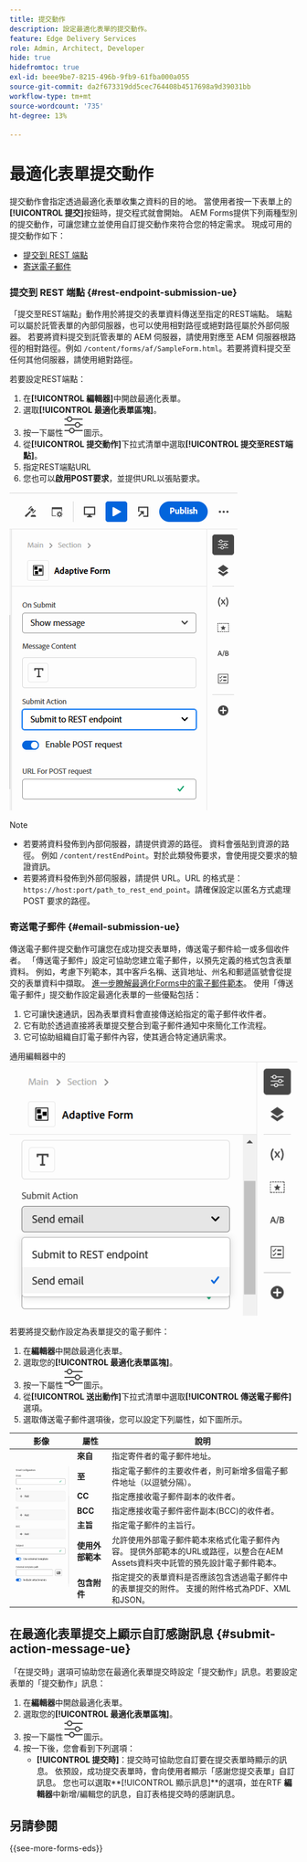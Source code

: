 ```yaml
---
title: 提交動作
description: 設定最適化表單的提交動作。
feature: Edge Delivery Services
role: Admin, Architect, Developer
hide: true
hidefromtoc: true
exl-id: beee9be7-8215-496b-9fb9-61fba000a055
source-git-commit: da2f673319dd5cec764408b4517698a9d39031bb
workflow-type: tm+mt
source-wordcount: '735'
ht-degree: 13%

---
```


# 最適化表單提交動作

提交動作會指定透過最適化表單收集之資料的目的地。 當使用者按一下表單上的&#x200B;**[!UICONTROL 提交]**&#x200B;按鈕時，提交程式就會開始。 AEM Forms提供下列兩種型別的提交動作，可讓您建立並使用自訂提交動作來符合您的特定需求。 現成可用的提交動作如下：

<!--To define a Submit Action for an Adaptive Form, you use the Properties dialog of the **Adaptive Form block** in the **Editor**-->

* [提交到 REST 端點](#rest-endpoint-submission-ue)
* [寄送電子郵件](#email-submission-ue)


### 提交到 REST 端點 {#rest-endpoint-submission-ue}

「提交至REST端點」動作用於將提交的表單資料傳送至指定的REST端點。 端點可以屬於託管表單的內部伺服器，也可以使用相對路徑或絕對路徑屬於外部伺服器。 若要將資料提交到託管表單的 AEM 伺服器，請使用對應至 AEM 伺服器根路徑的相對路徑。例如 `/content/forms/af/SampleForm.html`。若要將資料提交至任何其他伺服器，請使用絕對路徑。

<!--Configuring the Submit Action to REST Endpoint for Adaptive Forms offers several benefits such as:  
* It facilitates seamless integration of form data with external systems and services via RESTful APIs.  
* Offers flexibility in managing data submissions from Adaptive Forms, accommodating dynamic and complex data structures.  
* Allows dynamic mapping of form fields to parameters within the REST endpoint URL, enabling adaptable and customizable data submissions.
-->



若要設定REST端點：

1. 在&#x200B;**[!UICONTROL 編輯器]**&#x200B;中開啟最適化表單。
1. 選取&#x200B;**[!UICONTROL 最適化表單區塊]**。
1. 按一下屬性![屬性](/help/forms/assets/Smock_Properties_18_N.svg)圖示。
1. 從&#x200B;**[!UICONTROL 提交動作]**&#x200B;下拉式清單中選取&#x200B;**[!UICONTROL 提交至REST端點]**。
1. 指定REST端點URL
1. 您也可以&#x200B;**啟用POST要求**，並提供URL以張貼要求。

![啟用最適化表單的POST要求](/help/forms/assets/enable-post-request-ue.png)

>[!NOTE]
>
> * 若要將資料發佈到內部伺服器，請提供資源的路徑。 資料會張貼到資源的路徑。 例如 `/content/restEndPoint`。對於此類發佈要求，會使用提交要求的驗證資訊。
> * 若要將資料發佈到外部伺服器，請提供 URL。URL 的格式是：`https://host:port/path_to_rest_end_point`。請確保設定以匿名方式處理 POST 要求的路徑。

### 寄送電子郵件 {#email-submission-ue}

傳送電子郵件提交動作可讓您在成功提交表單時，傳送電子郵件給一或多個收件者。 「傳送電子郵件」設定可協助您建立電子郵件，以預先定義的格式包含表單資料。 例如，考慮下列範本，其中客戶名稱、送貨地址、州名和郵遞區號會從提交的表單資料中擷取。 [進一步瞭解最適化Forms中的電子郵件範本](/help/forms/html-email-templates-in-adaptive-forms.md)。 使用「傳送電子郵件」提交動作設定最適化表單的一些優點包括：

1. 它可讓快速通訊，因為表單資料會直接傳送給指定的電子郵件收件者。
1. 它有助於透過直接將表單提交整合到電子郵件通知中來簡化工作流程。
1. 它可協助組織自訂電子郵件內容，使其適合特定通訊需求。

通用編輯器中的![最適化表單屬性](/help/forms/assets/submit-actions-ue.png)


若要將提交動作設定為表單提交的電子郵件：

1. 在&#x200B;**編輯器**&#x200B;中開啟最適化表單。
1. 選取您的&#x200B;**[!UICONTROL 最適化表單區塊]**。
1. 按一下屬性![屬性](/help/forms/assets/Smock_Properties_18_N.svg)圖示。
1. 從&#x200B;**[!UICONTROL 送出動作]**&#x200B;下拉式清單中選取&#x200B;**[!UICONTROL 傳送電子郵件]**&#x200B;選項。
1. 選取傳送電子郵件選項後，您可以設定下列屬性，如下圖所示。

<table>
  <thead>
    <tr>
      <th>影像</th>
      <th>屬性</th>
      <th>說明</th>
    </tr>
  </thead>
  <tbody>
    <tr>
    <td rowspan="7"><img src="/help/forms/assets/email-config-ue.png" alt="電子郵件設定"></td> 
    <td><b>來自</td>
    <td>指定寄件者的電子郵件地址。</td>
    </tr>
    <tr>
      <td><b>至</td>
      <td>指定電子郵件的主要收件者，則可新增多個電子郵件地址（以逗號分隔）。</td>
    </tr>
    <tr>
      <td><b>CC</td>
      <td>指定應接收電子郵件副本的收件者。</td>
    </tr>
    <tr>
      <td><b>BCC</td>
      <td>指定應接收電子郵件密件副本(BCC)的收件者。</td>
    </tr>
    <tr>
      <td><b>主旨</td>
      <td>指定電子郵件的主旨行。</td>
    </tr>
    <tr>
      <td><b>使用外部範本</td>
      <td>允許使用外部電子郵件範本來格式化電子郵件內容。 提供外部範本的URL或路徑，以整合在AEM Assets資料夾中託管的預先設計電子郵件範本。</td>
    </tr>
    <tr>
      <td><b>包含附件</td>
      <td>指定提交的表單資料是否應該包含透過電子郵件中的表單提交的附件。 支援的附件格式為PDF、XML和JSON。</td>
    </tr>
  </tbody>
</table>






<!--
        
        * **From**: The email address of the sender.
        * **To**: Specify the primary recipients of the email, multiple email addresses can be added, separated by commas.
        * **CC**: Specify the recipients who should receive a carbon copy (CC) of the email.
        * **BCC**: Specify the recipients who should receive a blind carbon copy (BCC) of the email.
        * **Subject**: Specify the subject line of the email.
        * **Use External Template**: Enables the use of an external email template for formatting the email content. Provide the URL or path to the External template path to integrate a pre-designed email template hosted in your AEM Assets folder.
        * **Include Attachment**: Specifies whether the submitted form data should include an attachment submitted through the form in the email.

    {width=50%,height=50%}![Enable post request for adaptive forms](/help/forms/assets/email-config-ue.png)

-->

## 在最適化表單提交上顯示自訂感謝訊息 {#submit-action-message-ue}

「在提交時」選項可協助您在最適化表單提交時設定「提交動作」訊息。若要設定表單的「提交動作」訊息：

1. 在&#x200B;**編輯器**&#x200B;中開啟最適化表單。
1. 選取您的&#x200B;**[!UICONTROL 最適化表單區塊]**。
1. 按一下屬性![屬性](/help/forms/assets/Smock_Properties_18_N.svg)圖示。
1. 按一下後，您會看到下列選項：
   * **[!UICONTROL 提交時]**：提交時可協助您自訂要在提交表單時顯示的訊息。 依預設，成功提交表單時，會向使用者顯示「感謝您提交表單」自訂訊息。
您也可以選取**[!UICONTROL 顯示訊息]**&#x200B;的選項，並在RTF **編輯器**&#x200B;中新增/編輯您的訊息，自訂表格提交時的感謝訊息。


## 另請參閱

{{see-more-forms-eds}}
